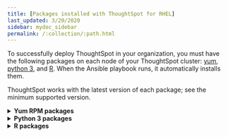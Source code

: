 ```yaml
---
title: [Packages installed with ThoughtSpot for RHEL]
last_updated: 3/20/2020
sidebar: mydoc_sidebar
permalink: /:collection/:path.html
---
```

To successfully deploy ThoughtSpot in your organization, you must have the following packages on each node of your ThoughtSpot cluster: [yum](#yum), [python 3](#pip), and [R](#r). When the Ansible playbook runs, it automatically installs them.

ThoughtSpot works with the latest version of each package; see the minimum supported version.

<details id="yum">
  <summary><strong>Yum RPM packages</strong></summary>
  {% include content/rhel/yum-rpm-packages.md %}
</details>

<details id="pip">
<summary><strong>Python 3 packages</strong></summary>
{% include content/rhel/pip-rpm-packages.md %}
</details>

<details id="r">
<summary><strong>R packages</strong></summary>
{% include content/rhel/r-rpm-packages.md %}
</details>
